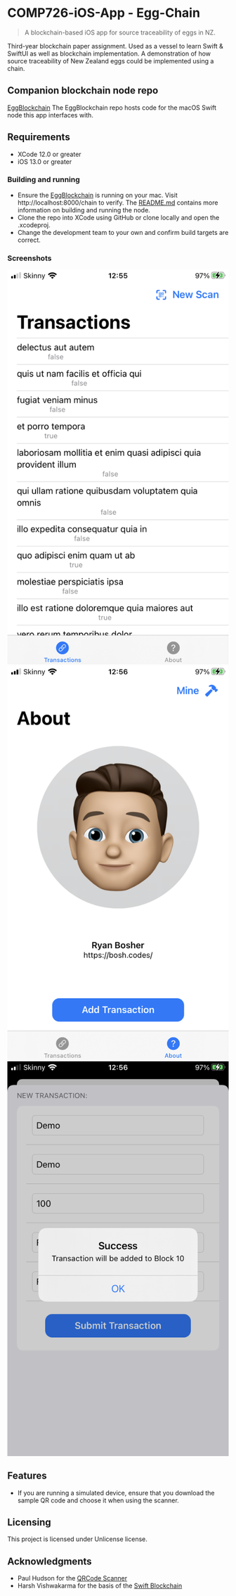 # COMP726-iOS-App - Egg-Chain
> A blockchain-based iOS app for source traceability of eggs in NZ.

Third-year blockchain paper assignment. Used as a vessel to learn Swift & SwiftUI as well as blockchain implementation.
A demonstration of how source traceability of New Zealand eggs could be implemented using a chain.

## Companion blockchain node repo

[EggBlockchain](https://github.com/bosh-code/EggBlockchain)
The EggBlockchain repo hosts code for the macOS Swift node this app interfaces with.

## Requirements

* XCode 12.0 or greater
* iOS 13.0 or greater

### Building and running

* Ensure the [EggBlockchain](https://github.com/bosh-code/EggBlockchain) is running on your mac. Visit http://localhost:8000/chain to verify. The [README.md](https://github.com/bosh-code/EggBlockchain/blob/main/README.md) contains more information on building and running the node.
* Clone the repo into XCode using GitHub or clone locally and open the .xcodeproj.
* Change the development team to your own and confirm build targets are correct.

### Screenshots 
![List View][list]
![About View][about]
![Add View][add]

[list]: https://github.com/bosh-code/COMP726-iOS-App/blob/main/Assets/list.PNG "List View"
[about]: https://github.com/bosh-code/COMP726-iOS-App/blob/main/Assets/about.PNG "About View"
[add]: https://github.com/bosh-code/COMP726-iOS-App/blob/main/Assets/add.PNG "Add View"

## Features

* If you are running a simulated device, ensure that you download the sample QR code and choose it when using the scanner.

## Licensing

This project is licensed under Unlicense license.

## Acknowledgments

* Paul Hudson for the [QRCode Scanner](https://github.com/twostraws/CodeScanner)
* Harsh Vishwakarma for the basis of the [Swift Blockchain](https://medium.com/@mhacnagbani/blockchain-by-swift-cddd4e1d02eb)
